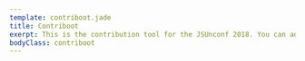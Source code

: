 ```yaml
---
template: contriboot.jade
title: Contriboot
exerpt: This is the contribution tool for the JSUnconf 2018. You can add, find and vote contributions and interests here. At the conference, everybody can propose a talk. Everybody votes for the talks they want to see. The most voted talks will be held. <b>Note:</b> this is just an indicator for what topics will be held at the conference, <b>this is not the final voting!</b> That will happen at the conference. <br> <br> <b>You decide what will happen!</b>
bodyClass: contriboot
---
```

